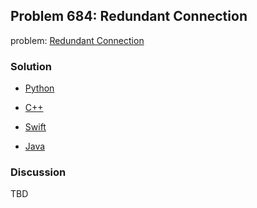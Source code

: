 ## Problem 684: Redundant Connection

problem: [Redundant Connection](https://leetcode.com/problems/redundant-connection/)

### Solution

- [Python](../python/problem684.py)

- [C++](../cpp/problem684.cpp)

- [Swift](../swift/problem684.swift)

- [Java](../java/problem684.java)

### Discussion

TBD

